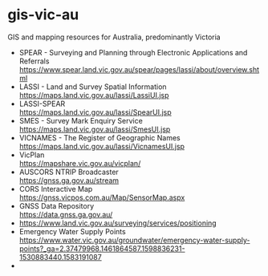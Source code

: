# gis-vic-au
GIS and mapping resources for Australia, predominantly Victoria
* SPEAR - Surveying and Planning through Electronic Applications and Referrals\
  https://www.spear.land.vic.gov.au/spear/pages/lassi/about/overview.shtml
* LASSI - Land and Survey Spatial Information\
  https://maps.land.vic.gov.au/lassi/LassiUI.jsp
* LASSI-SPEAR\
  https://maps.land.vic.gov.au/lassi/SpearUI.jsp
* SMES - Survey Mark Enquiry Service\
  https://maps.land.vic.gov.au/lassi/SmesUI.jsp
* VICNAMES - The Register of Geographic Names\
  https://maps.land.vic.gov.au/lassi/VicnamesUI.jsp
* VicPlan\
  https://mapshare.vic.gov.au/vicplan/
* AUSCORS NTRIP Broadcaster\
  https://gnss.ga.gov.au/stream
* CORS Interactive Map\
  https://gnss.vicpos.com.au/Map/SensorMap.aspx
* GNSS Data Repository\
  https://data.gnss.ga.gov.au/
* https://www.land.vic.gov.au/surveying/services/positioning
* Emergency Water Supply Points\
  https://www.water.vic.gov.au/groundwater/emergency-water-supply-points?_ga=2.37479968.1461864587.1598836231-1530883440.1583191087
* 
